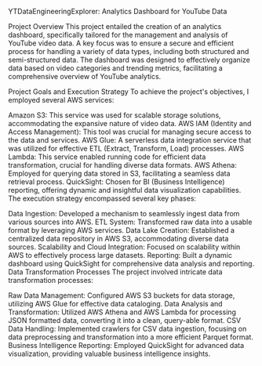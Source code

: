 YTDataEngineeringExplorer: Analytics Dashboard for YouTube Data

Project Overview
This project entailed the creation of an analytics dashboard, specifically tailored for the management and analysis of YouTube video data. A key focus was to ensure a secure and efficient process for handling a variety of data types, including both structured and semi-structured data. The dashboard was designed to effectively organize data based on video categories and trending metrics, facilitating a comprehensive overview of YouTube analytics.

Project Goals and Execution Strategy
To achieve the project's objectives, I employed several AWS services:

Amazon S3: This service was used for scalable storage solutions, accommodating the expansive nature of video data.
AWS IAM (Identity and Access Management): This tool was crucial for managing secure access to the data and services.
AWS Glue: A serverless data integration service that was utilized for effective ETL (Extract, Transform, Load) processes.
AWS Lambda: This service enabled running code for efficient data transformation, crucial for handling diverse data formats.
AWS Athena: Employed for querying data stored in S3, facilitating a seamless data retrieval process.
QuickSight: Chosen for BI (Business Intelligence) reporting, offering dynamic and insightful data visualization capabilities.
The execution strategy encompassed several key phases:

Data Ingestion: Developed a mechanism to seamlessly ingest data from various sources into AWS.
ETL System: Transformed raw data into a usable format by leveraging AWS services.
Data Lake Creation: Established a centralized data repository in AWS S3, accommodating diverse data sources.
Scalability and Cloud Integration: Focused on scalability within AWS to effectively process large datasets.
Reporting: Built a dynamic dashboard using QuickSight for comprehensive data analysis and reporting.
Data Transformation Processes
The project involved intricate data transformation processes:

Raw Data Management: Configured AWS S3 buckets for data storage, utilizing AWS Glue for effective data cataloging.
Data Analysis and Transformation: Utilized AWS Athena and AWS Lambda for processing JSON formatted data, converting it into a clean, query-able format.
CSV Data Handling: Implemented crawlers for CSV data ingestion, focusing on data preprocessing and transformation into a more efficient Parquet format.
Business Intelligence Reporting: Employed QuickSight for advanced data visualization, providing valuable business intelligence insights.